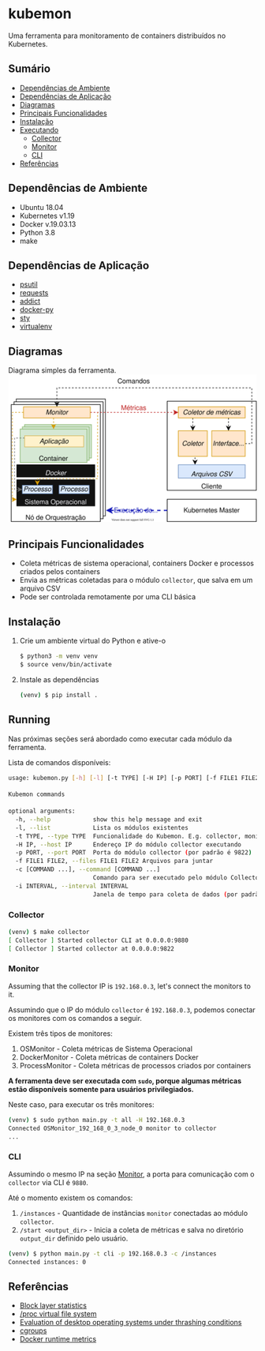 # kubemon
Uma ferramenta para monitoramento de containers distribuídos no Kubernetes.

## Sumário
- [Dependências de Ambiente](#dependencias-de-ambiente)
- [Dependências de Aplicação](#dependencias-de-aplicaçao)
- [Diagramas](#diagramas)
- [Principais Funcionalidades](#principais-funcionalidades)
- [Instalação](#instalaçao)
- [Executando](#executando)
    - [Collector](#collector)
    - [Monitor](#monitor)
    - [CLI](#cli)
- [Referências](#referencias)

## Dependências de Ambiente
- Ubuntu 18.04
- Kubernetes v1.19
- Docker v.19.03.13
- Python 3.8
- make

## Dependências de Aplicação
- [psutil](https://github.com/giampaolo/psutil)
- [requests](https://github.com/psf/requests)
- [addict](https://github.com/mewwts/addict)
- [docker-py](https://github.com/docker/docker-py)
- [sty](https://github.com/feluxe/sty)
- [virtualenv](https://github.com/pypa/virtualenv)

## Diagramas
Diagrama simples da ferramenta. 
![Kubemon diagram](./diagram-pt.svg)

## Principais Funcionalidades
- Coleta métricas de sistema operacional, containers Docker e processos criados pelos containers
- Envia as métricas coletadas para o módulo ```collector```, que salva em um arquivo CSV
- Pode ser controlada remotamente por uma CLI básica

## Instalação
1. Crie um ambiente virtual do Python e ative-o
    ```sh
    $ python3 -m venv venv 
    $ source venv/bin/activate
    ```
2. Instale as dependências
    ```sh 
    (venv) $ pip install .
    ```

## Running
Nas próximas seções será abordado como executar cada módulo da ferramenta.

Lista de comandos disponíveis:
```sh
usage: kubemon.py [-h] [-l] [-t TYPE] [-H IP] [-p PORT] [-f FILE1 FILE2] [-c [COMMAND ...]] [-i INTERVAL]

Kubemon commands

optional arguments:
  -h, --help            show this help message and exit
  -l, --list            Lista os módulos existentes
  -t TYPE, --type TYPE  Funcionalidade do Kubemon. E.g. collector, monitor, docker...
  -H IP, --host IP      Endereço IP do módulo collector executando
  -p PORT, --port PORT  Porta do módulo collector (por padrão é 9822)
  -f FILE1 FILE2, --files FILE1 FILE2 Arquivos para juntar
  -c [COMMAND ...], --command [COMMAND ...]
                        Comando para ser executado pelo módulo CollectorClient
  -i INTERVAL, --interval INTERVAL
                        Janela de tempo para coleta de dados (por padrão é 5)
```
### Collector
```sh
(venv) $ make collector
[ Collector ] Started collector CLI at 0.0.0.0:9880
[ Collector ] Started collector at 0.0.0.0:9822
```

### Monitor
Assuming that the collector IP is ```192.168.0.3```, let's connect the monitors to it.

Assumindo que o IP do módulo ```collector``` é ```192.168.0.3```, podemos conectar os monitores com os comandos a seguir.

Existem três tipos de monitores:
1. OSMonitor - Coleta métricas de Sistema Operacional
2. DockerMonitor - Coleta métricas de containers Docker
3. ProcessMonitor - Coleta métricas de processos criados por containers

**A ferramenta deve ser executada com ```sudo```, porque algumas métricas estão disponíveis somente para usuários privilegiados.**

Neste caso, para executar os três monitores:
```sh
(venv) $ sudo python main.py -t all -H 192.168.0.3
Connected OSMonitor_192_168_0_3_node_0 monitor to collector
...
```
### CLI
Assumindo o mesmo IP na seção [Monitor](#monitor), a porta para comunicação com o ```collector``` via CLI é ```9880```.

Até o momento existem os comandos:
1. ```/instances``` - Quantidade de instâncias ```monitor``` conectadas ao módulo ```collector```.
2. ```/start <output_dir>``` - Inicia a coleta de métricas e salva no diretório ```output_dir``` definido pelo usuário.
```sh
(venv) $ python main.py -t cli -p 192.168.0.3 -c /instances
Connected instances: 0
```
## Referências
- [Block layer statistics](https://www.kernel.org/doc/html/latest/block/stat.html)
- [/proc virtual file system](https://man7.org/linux/man-pages/man5/proc.5.html)
- [Evaluation of desktop operating systems under thrashing conditions](https://journal-bcs.springeropen.com/track/pdf/10.1007/s13173-012-0080-8.pdf)
- [cgroups](https://www.man7.org/linux/man-pages/man7/cgroups.7.html)
- [Docker runtime metrics](https://docs.docker.com/config/containers/runmetrics/)

